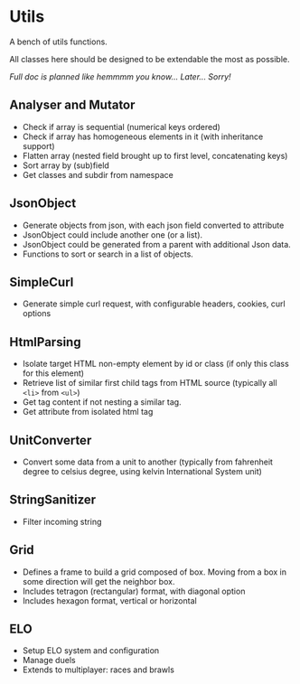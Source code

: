 # Utils
A bench of utils functions.

All classes here should be designed to be extendable the most as possible. 

*Full doc is planned like hemmmm you know... Later... Sorry!*

## Analyser and Mutator
* Check if array is sequential (numerical keys ordered)
* Check if array has homogeneous elements in it (with inheritance support)
* Flatten array (nested field brought up to first level, concatenating keys)
* Sort array by (sub)field
* Get classes and subdir from namespace

## JsonObject
* Generate objects from json, with each json field converted to attribute
* JsonObject could include another one (or a list).
* JsonObject could be generated from a parent with additional Json data.
* Functions to sort or search in a list of objects.

## SimpleCurl
* Generate simple curl request, with configurable headers, cookies, curl options

## HtmlParsing
* Isolate target HTML non-empty element by id or class
(if only this class for this element)
* Retrieve list of similar first child tags from HTML source
(typically all `<li>` from `<ul>`)
* Get tag content if not nesting a similar tag.
* Get attribute from isolated html tag

## UnitConverter
* Convert some data from a unit to another
(typically from fahrenheit degree to celsius degree, using kelvin International System unit)

## StringSanitizer
* Filter incoming string

## Grid
* Defines a frame to build a grid composed of box.
Moving from a box in some direction will get the neighbor box.
* Includes tetragon (rectangular) format, with diagonal option
* Includes hexagon format, vertical or horizontal

## ELO
* Setup ELO system and configuration
* Manage duels
* Extends to multiplayer: races and brawls
